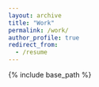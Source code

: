 ```yaml
---
layout: archive
title: "Work"
permalink: /work/
author_profile: true
redirect_from:
  - /resume
---
```


{% include base_path %}
